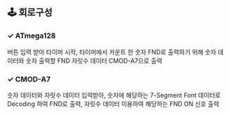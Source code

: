 ## 🕹 회로구성
### ✓ ATmega128
버튼 입력 받아 타이머 시작, 타이머에서 카운트 한 숫자 FND로 출력하기 위해 숫자 데이터와 숫자 출력할 FND 자릿수 데이터 CMOD-A7으로 출력
### ✓ CMOD-A7
숫자 데이터와 자릿수 데이터 입력받아, 숫자에 해당하는 7-Segment Font 데이터로 Decoding 하여 FND로 출력, 자릿수 데이터 이용하여 해당하는 FND ON 신호 출력
